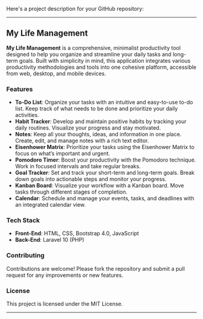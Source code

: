 Here's a project description for your GitHub repository:

---

## My Life Management

**My Life Management** is a comprehensive, minimalist productivity tool designed to help you organize and streamline your daily tasks and long-term goals. Built with simplicity in mind, this application integrates various productivity methodologies and tools into one cohesive platform, accessible from web, desktop, and mobile devices.

### Features

- **To-Do List**: Organize your tasks with an intuitive and easy-to-use to-do list. Keep track of what needs to be done and prioritize your daily activities.
- **Habit Tracker**: Develop and maintain positive habits by tracking your daily routines. Visualize your progress and stay motivated.
- **Notes**: Keep all your thoughts, ideas, and information in one place. Create, edit, and manage notes with a rich text editor.
- **Eisenhower Matrix**: Prioritize your tasks using the Eisenhower Matrix to focus on what’s important and urgent.
- **Pomodoro Timer**: Boost your productivity with the Pomodoro technique. Work in focused intervals and take regular breaks.
- **Goal Tracker**: Set and track your short-term and long-term goals. Break down goals into actionable steps and monitor your progress.
- **Kanban Board**: Visualize your workflow with a Kanban board. Move tasks through different stages of completion.
- **Calendar**: Schedule and manage your events, tasks, and deadlines with an integrated calendar view.

### Tech Stack

- **Front-End**: HTML, CSS, Bootstrap 4.0, JavaScript
- **Back-End**: Laravel 10 (PHP)

### Contributing

Contributions are welcome! Please fork the repository and submit a pull request for any improvements or new features.

### License

This project is licensed under the MIT License.

---